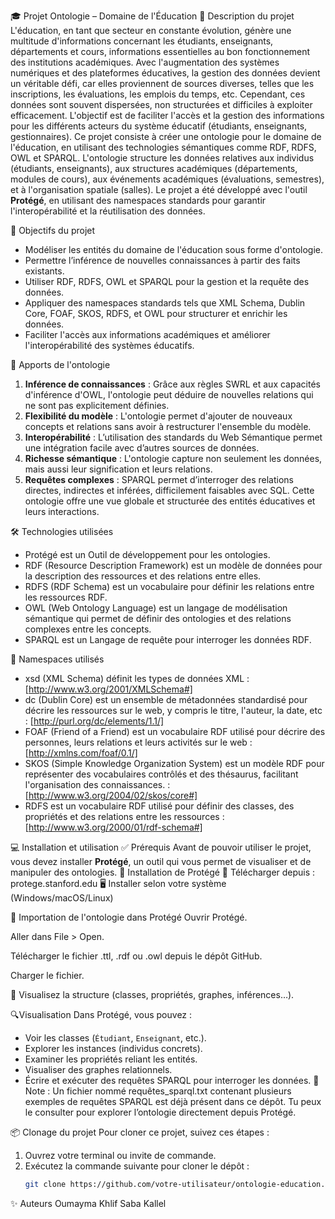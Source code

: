 🎓 Projet Ontologie – Domaine de l'Éducation
📘 Description du projet
L'éducation, en tant que secteur en constante évolution, génère une multitude d'informations concernant les étudiants, enseignants, départements et cours, informations essentielles au bon fonctionnement des institutions académiques. Avec l'augmentation des systèmes numériques et des plateformes éducatives, la gestion des données devient un véritable défi, car elles proviennent de sources diverses, telles que les inscriptions, les évaluations, les emplois du temps, etc. Cependant, ces données sont souvent dispersées, non structurées et difficiles à exploiter efficacement.
L'objectif est de faciliter l'accès et la gestion des informations pour les différents acteurs du système éducatif (étudiants, enseignants, gestionnaires). 
Ce projet consiste à créer une ontologie pour le domaine de l'éducation, en utilisant des technologies sémantiques comme RDF, RDFS, OWL et SPARQL. L'ontologie structure les données relatives aux individus (étudiants, enseignants), aux structures académiques (départements, modules de cours), aux événements académiques (évaluations, semestres), et à l'organisation spatiale (salles). 
Le projet a été développé avec l'outil **Protégé**, en utilisant des namespaces standards pour garantir l'interopérabilité et la réutilisation des données.

🎯 Objectifs du projet
- Modéliser les entités du domaine de l'éducation sous forme d'ontologie.
- Permettre l’inférence de nouvelles connaissances à partir des faits existants.
- Utiliser RDF, RDFS, OWL et SPARQL pour la gestion et la requête des données.
- Appliquer des namespaces standards tels que XML Schema, Dublin Core, FOAF, SKOS, RDFS, et OWL pour structurer et enrichir les données.
- Faciliter l'accès aux informations académiques et améliorer l'interopérabilité des systèmes éducatifs.

🧠 Apports de l'ontologie
1. **Inférence de connaissances** : Grâce aux règles SWRL et aux capacités d'inférence d'OWL, l'ontologie peut déduire de nouvelles relations qui ne sont pas explicitement définies. 
2. **Flexibilité du modèle** : L'ontologie permet d'ajouter de nouveaux concepts et relations sans avoir à restructurer l'ensemble du modèle.
3. **Interopérabilité** :  L’utilisation des standards du Web Sémantique permet une intégration facile avec d’autres sources de données.
4. **Richesse sémantique** : L'ontologie capture non seulement les données, mais aussi leur signification et leurs relations.
5. **Requêtes complexes** : SPARQL permet d’interroger des relations directes, indirectes et inférées, difficilement faisables avec SQL.
Cette ontologie offre une vue globale et structurée des entités éducatives et leurs interactions.

🛠️ Technologies utilisées
- Protégé est un Outil de développement pour les ontologies.
- RDF (Resource Description Framework) est un modèle de données pour la description des ressources et des relations entre elles.
- RDFS (RDF Schema) est un vocabulaire pour définir les relations entre les ressources RDF.
- OWL (Web Ontology Language) est un langage de modélisation sémantique qui permet de définir des ontologies et des relations complexes entre les concepts.
- SPARQL est un Langage de requête pour interroger les données RDF.

🧭 Namespaces utilisés
- xsd (XML Schema) définit les types de données XML : [http://www.w3.org/2001/XMLSchema#]
- dc (Dublin Core)  est un ensemble de métadonnées standardisé pour décrire les ressources sur le web, y compris le titre, l'auteur, la date, etc : [http://purl.org/dc/elements/1.1/]
- FOAF (Friend of a Friend) est un vocabulaire RDF utilisé pour décrire des personnes, leurs relations et leurs activités sur le web : [http://xmlns.com/foaf/0.1/]
- SKOS (Simple Knowledge Organization System) est un modèle RDF pour représenter des vocabulaires contrôlés et des thésaurus, facilitant l'organisation des connaissances. : [http://www.w3.org/2004/02/skos/core#]
- RDFS est un vocabulaire RDF utilisé pour définir des classes, des propriétés et des relations entre les ressources : [http://www.w3.org/2000/01/rdf-schema#]

💻 Installation et utilisation
✅ Prérequis
Avant de pouvoir utiliser le projet, vous devez installer **Protégé**, un outil qui vous permet de visualiser et de manipuler des ontologies.
🔽 Installation de Protégé
🔗 Télécharger depuis : protege.stanford.edu
🖥️ Installer selon votre système (Windows/macOS/Linux)

📂 Importation de l'ontologie dans Protégé
Ouvrir Protégé.


Aller dans File > Open.


Télécharger le fichier .ttl, .rdf ou .owl depuis le dépôt GitHub.


Charger le fichier.


🎉 Visualisez la structure (classes, propriétés, graphes, inférences…).

🔍Visualisation
Dans Protégé, vous pouvez :
- Voir les classes (`Étudiant`, `Enseignant`, etc.).
- Explorer les instances (individus concrets).
- Examiner les propriétés reliant les entités.
- Visualiser des graphes relationnels.
- Écrire et exécuter des requêtes SPARQL pour interroger les données.
📄 Note : Un fichier nommé requêtes_sparql.txt contenant plusieurs exemples de requêtes SPARQL est déjà présent dans ce dépôt.
Tu peux le consulter pour explorer l’ontologie directement depuis Protégé.

📦 Clonage du projet
Pour cloner ce projet, suivez ces étapes :
1. Ouvrez votre terminal ou invite de commande.
2. Exécutez la commande suivante pour cloner le dépôt :
   ```bash
   git clone https://github.com/votre-utilisateur/ontologie-education.git
✨ Auteurs
Oumayma Khlif
Saba Kallel
